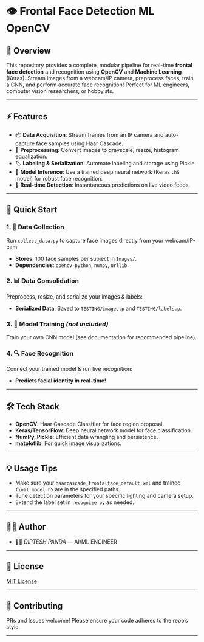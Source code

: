 # 👁️ Frontal Face Detection ML OpenCV

## 🧐 Overview
This repository provides a complete, modular pipeline for real-time **frontal face detection** and recognition using **OpenCV** and **Machine Learning** (Keras). Stream images from a webcam/IP camera, preprocess faces, train a CNN, and perform accurate face recognition! Perfect for ML engineers, computer vision researchers, or hobbyists.

---

## ⚡️ Features
- 📦 **Data Acquisition**: Stream frames from an IP camera and auto-capture face samples using Haar Cascade.
- 🧹 **Preprocessing**: Convert images to grayscale, resize, histogram equalization.
- 🏷️ **Labeling & Serialization**: Automate labeling and storage using Pickle.
- 🧠 **Model Inference**: Use a trained deep neural network (Keras `.h5` model) for robust face recognition.
- 🎥 **Real-time Detection**: Instantaneous predictions on live video feeds.

---

## 🚀 Quick Start

### 1. 💾 Data Collection
Run `collect_data.py` to capture face images directly from your webcam/IP-cam:
- **Stores**: 100 face samples per subject in `Images/`.
- **Dependencies**: `opencv-python`, `numpy`, `urllib`.

### 2. 📊 Data Consolidation
Preprocess, resize, and serialize your images & labels:
- **Serialized Data**: Saved to `TESTING/images.p` and `TESTING/labels.p`.

### 3. 🧠 Model Training *(not included)*
Train your own CNN model (see documentation for recommended pipeline).

### 4. 🔍 Face Recognition
Connect your trained model & run live recognition:
- **Predicts facial identity in real-time!**

---

## 🛠️ Tech Stack
- **OpenCV**: Haar Cascade Classifier for face region proposal.
- **Keras/TensorFlow**: Deep neural network model for face classification.
- **NumPy, Pickle**: Efficient data wrangling and persistence.
- **matplotlib**: For quick image visualizations.

---

## 💡 Usage Tips
- Make sure your `haarcascade_frontalface_default.xml` and trained `final_model.h5` are in the specified paths.
- Tune detection parameters for your specific lighting and camera setup.
- Extend the label set in `recognize.py` as needed.

---
## 👨‍💻 Author
- 🧑‍💻 *DIPTESH PANDA* — AI/ML ENGINEER 

---

## 📝 License
[MIT License](LICENSE)

---

## 🌟 Contributing
PRs and Issues welcome! Please ensure your code adheres to the repo’s style.

---
